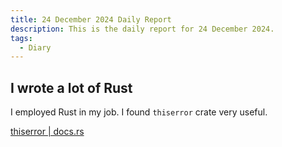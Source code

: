 ```yaml
---
title: 24 December 2024 Daily Report
description: This is the daily report for 24 December 2024.
tags:
  - Diary
---
```


## I wrote a lot of Rust

I employed Rust in my job.
I found `thiserror` crate very useful.

[thiserror | docs.rs](https://docs.rs/thiserror/latest/thiserror/)
